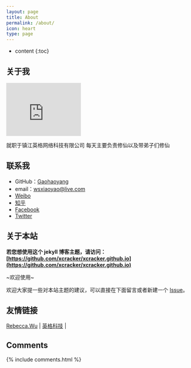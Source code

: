 ```yaml
---
layout: page
title: About
permalink: /about/
icon: heart
type: page
---
```


* content
{:toc}

## 关于我

<iframe src="https://githubbadge.appspot.com/xcracker?s=1" style="border: 0;height: 142px;width: 200px;overflow: hidden;" frameBorder="0"></iframe>

就职于镇江英格网络科技有限公司
每天主要负责修仙以及带弟子们修仙

## 联系我

* GitHub：[Gaohaoyang](https://github.com/xcracker)
* email：wsxiaoyao@live.com
* [Weibo](http://weibo.com/814288850)
* [知乎](https://www.zhihu.com/people/xiaoyaozone)
* [Facebook](https://www.facebook.com/xcrackernet)
* [Twitter](https://twitter.com/wsxiaoyao)


## 关于本站

**若您想使用这个 jekyll 博客主题，请访问：[https://github.com/xcracker/xcracker.github.io](https://github.com/xcracker/xcracker.github.io)**

~欢迎使用~

欢迎大家提一些对本站主题的建议，可以直接在下面留言或者新建一个 [Issue](https://github.com/xcracker/xcracker.github.io/issues)。



## 友情链接

[Rebecca.Wu](http://m.itistheperfectblue.com/) \| [英格科技](http://www.eagleslab.com/) \|

## Comments

{% include comments.html %}
